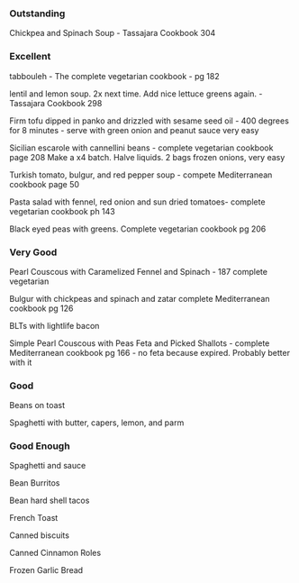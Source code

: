 ### Outstanding

Chickpea and Spinach Soup - Tassajara Cookbook 304

### Excellent

tabbouleh - The complete vegetarian cookbook - pg 182

lentil and lemon soup. 2x next time. Add nice lettuce greens again. - Tassajara Cookbook 298

Firm tofu dipped in panko and drizzled with sesame seed oil - 400 degrees for 8 minutes - serve with green onion and peanut sauce 
    very easy

Sicilian escarole with cannellini beans - complete vegetarian cookbook page 208 
    Make a x4 batch. Halve liquids. 2 bags frozen onions, very easy

Turkish tomato, bulgur, and red pepper soup - compete Mediterranean cookbook page 50

Pasta salad with fennel, red onion and sun dried tomatoes- complete vegetarian cookbook ph 143

Black eyed peas with greens. Complete vegetarian cookbook pg 206


### Very Good

Pearl Couscous with Caramelized Fennel and Spinach - 187 complete vegetarian

Bulgur with chickpeas and spinach and zatar complete Mediterranean cookbook pg 126

BLTs with lightlife bacon

Simple Pearl Couscous with Peas Feta and Picked Shallots - complete Mediterranean cookbook pg 166 - no feta because expired. Probably better with it


### Good

Beans on toast

Spaghetti with butter, capers, lemon, and parm


### Good Enough

Spaghetti and sauce

Bean Burritos

Bean hard shell tacos

French Toast

Canned biscuits

Canned Cinnamon Roles

Frozen Garlic Bread
